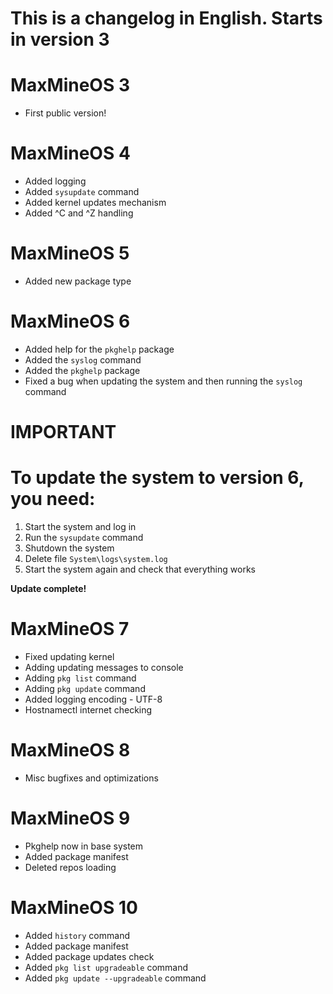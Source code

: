 # This is a changelog in English. Starts in version 3

# MaxMineOS 3
* First public version!

# MaxMineOS 4
* Added logging
* Added `sysupdate` command
* Added kernel updates mechanism
* Added ^C and ^Z handling

# MaxMineOS 5
* Added new package type


# MaxMineOS 6

* Added help for the `pkghelp` package
* Added the `syslog` command
* Added the `pkghelp` package
* Fixed a bug when updating the system and then running the `syslog` command

# IMPORTANT

# To update the system to version 6, you need:

1. Start the system and log in
2. Run the `sysupdate` command
3. Shutdown the system
4. Delete file `System\logs\system.log`
5. Start the system again and check that everything works

**Update complete!**


# MaxMineOS 7
* Fixed updating kernel
* Adding updating messages to console
* Adding `pkg list` command
* Adding `pkg update` command
* Added logging encoding - UTF-8
* Hostnamectl internet checking


# MaxMineOS 8
* Misc bugfixes and optimizations

# MaxMineOS 9
* Pkghelp now in base system
* Added package manifest
* Deleted repos loading

# MaxMineOS 10
* Added `history` command
* Added package manifest
* Added package updates check
* Added `pkg list upgradeable` command
* Added `pkg update --upgradeable` command

